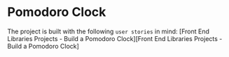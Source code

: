# Pomodoro Clock

The project is built with the following `user stories` in mind:
[Front End Libraries Projects - Build a Pomodoro Clock][Front End Libraries Projects - Build a Pomodoro Clock]